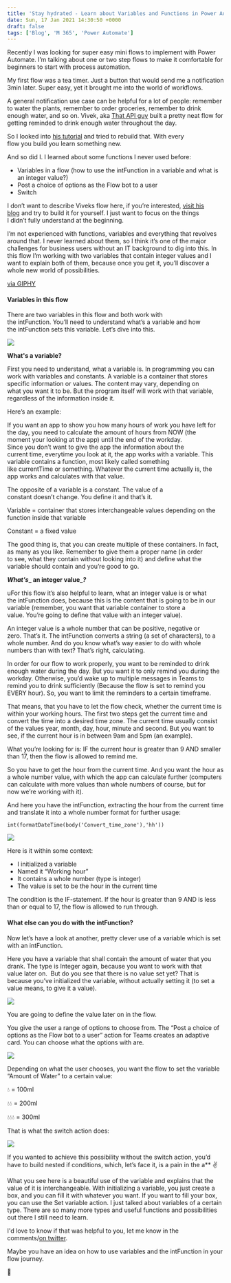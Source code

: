 ```yaml
---
title: 'Stay hydrated - Learn about Variables and Functions in Power Automate'
date: Sun, 17 Jan 2021 14:30:50 +0000
draft: false
tags: ['Blog', 'M 365', 'Power Automate']
---
```


Recently I was looking for super easy mini flows to implement with Power Automate. I’m talking about one or two step flows to make it comfortable for beginners to start with process automation.  

My first flow was a tea timer. Just a button that would send me a notification 3min later. Super easy, yet it brought me into the world of workflows. 

A general notification use case can be helpful for a lot of people: remember to water the plants, remember to order groceries, remember to drink enough water, and so on. Vivek, aka [That API guy](https://twitter.com/that_API_guy) built a pretty neat flow for getting reminded to drink enough water throughout the day. 

So I looked into [his tutorial](https://thatapiguy.tech/2019/08/26/stay-hydrated-%f0%9f%92%a7%f0%9f%92%a7%f0%9f%92%a7-using-microsoft-teams-flow-and-powerbi/) and tried to rebuild that. With every flow you build you learn something new.  

And so did I. I learned about some functions I never used before: 

*   Variables in a flow (how to use the intFunction in a variable and what is an integer value?) 
*   Post a choice of options as the Flow bot to a user 
*   Switch 

I don’t want to describe Viveks flow here, if you’re interested, [visit his blog](https://thatapiguy.tech/2019/08/26/stay-hydrated-%f0%9f%92%a7%f0%9f%92%a7%f0%9f%92%a7-using-microsoft-teams-flow-and-powerbi/) and try to build it for yourself. I just want to focus on the things I didn’t fully understand at the beginning. 

I’m not experienced with functions, variables and everything that revolves around that. I never learned about them, so I think it’s one of the major challenges for business users without an IT background to dig into this. In this flow I’m working with two variables that contain integer values and I want to explain both of them, because once you get it, you’ll discover a whole new world of possibilities. 

[via GIPHY](https://giphy.com/gifs/disney-aladdin-llipschitz-yyvSeRGVj4C64)

#### **Variables in this flow** 

There are two variables in this flow and both work with the intFunction. You’ll need to understand what’s a variable and how the intFunction sets this variable. Let’s dive into this. 

![](https://gezeitenbrand.de/wp-content/uploads/image-2.png)

**What's a variable?** 

First you need to understand, what a variable is. In programming you can work with variables and constants. A variable is a container that stores specific information or values. The content may vary, depending on what you want it to be. But the program itself will work with that variable, regardless of the information inside it.  

Here’s an example: 

If you want an app to show you how many hours of work you have left for the day, you need to calculate the amount of hours from NOW (the moment your looking at the app) until the end of the workday. Since you don’t want to give the app the information about the current time, everytime you look at it, the app works with a variable. This variable contains a function, most likely called something like currentTime or something. Whatever the current time actually is, the app works and calculates with that value. 

The opposite of a variable is a constant. The value of a constant doesn’t change. You define it and that’s it.  

Variable = container that stores interchangeable values depending on the function inside that variable 

Constant = a fixed value 

The good thing is, that you can create multiple of these containers. In fact, as many as you like. Remember to give them a proper name (in order to see, what they contain without looking into it) and define what the variable should contain and you’re good to go.  

**_What's_****_ an integer value_****_?_** 

uFor this flow it’s also helpful to learn, what an integer value is or what the intFunction does, because this is the content that is going to be in our variable (remember, you want that variable container to store a value. You’re going to define that value with an integer value). 

An integer value is a whole number that can be positive, negative or zero. That’s it. The intFunction converts a string (a set of characters), to a whole number. And do you know what’s way easier to do with whole numbers than with text? That’s right, calculating.  

In order for our flow to work properly, you want to be reminded to drink enough water during the day. But you want it to only remind you during the workday. Otherwise, you’d wake up to multiple messages in Teams to remind you to drink sufficiently (Because the flow is set to remind you EVERY hour). So, you want to limit the reminders to a certain timeframe.  

That means, that you have to let the flow check, whether the current time is within your working hours. The first two steps get the current time and convert the time into a desired time zone. The current time usually consist of the values year, month, day, hour, minute and second. But you want to see, if the current hour is in between 9am and 5pm (an example).  

What you’re looking for is: IF the current hour is greater than 9 AND smaller than 17, then the flow is allowed to remind me.  

So you have to get the hour from the current time. And you want the hour as a whole number value, with which the app can calculate further (computers can calculate with more values than whole numbers of course, but for now we’re working with it).  

And here you have the intFunction, extracting the hour from the current time and translate it into a whole number format for further usage: 

```
int(formatDateTime(body('Convert_time_zone'),'hh')) 
```

![](https://gezeitenbrand.de/wp-content/uploads/image-4.png)

Here is it within some context: 

*   I initialized a variable 
*   Named it “Working hour” 
*   It contains a whole number (type is integer) 
*   The value is set to be the hour in the current time 

The condition is the IF-statement. If the hour is greater than 9 AND is less than or equal to 17, the flow is allowed to run through.  

#### **What else can you do with the intFunction?**

Now let’s have a look at another, pretty clever use of a variable which is set with an intFunction.   

Here you have a variable that shall contain the amount of water that you drank. The type is Integer again, because you want to work with that value later on.  But do you see that there is no value set yet? That is because you’ve initialized the variable, without actually setting it (to set a value means, to give it a value). 

![](https://gezeitenbrand.de/wp-content/uploads/image-3.png)

You are going to define the value later on in the flow.  

You give the user a range of options to choose from. The “Post a choice of options as the Flow bot to a user” action for Teams creates an adaptive card. You can choose what the options with are. 

![](https://gezeitenbrand.de/wp-content/uploads/image-6.png)

Depending on what the user chooses, you want the flow to set the variable “Amount of Water” to a certain value: 

💧 = 100ml 

💧💧 = 200ml 

💧💧💧 = 300ml 

That is what the switch action does:  

![](https://gezeitenbrand.de/wp-content/uploads/image-5.png)

If you wanted to achieve this possibility without the switch action, you’d have to build nested if conditions, which, let’s face it, is a pain in the a\*\* ✌ 

What you see here is a beautiful use of the variable and explains that the value of it is interchangeable. With initializing a variable, you just create a box, and you can fill it with whatever you want. If you want to fill your box, you can use the Set variable action. I just talked about variables of a certain type. There are so many more types and useful functions and possibilities out there I still need to learn.  

I'd love to know if that was helpful to you, let me know in the comments/[on twitter](https://twitter.com/Gezeitenbrand). 

Maybe you have an idea on how to use variables and the intFunction in your flow journey. 

🙂